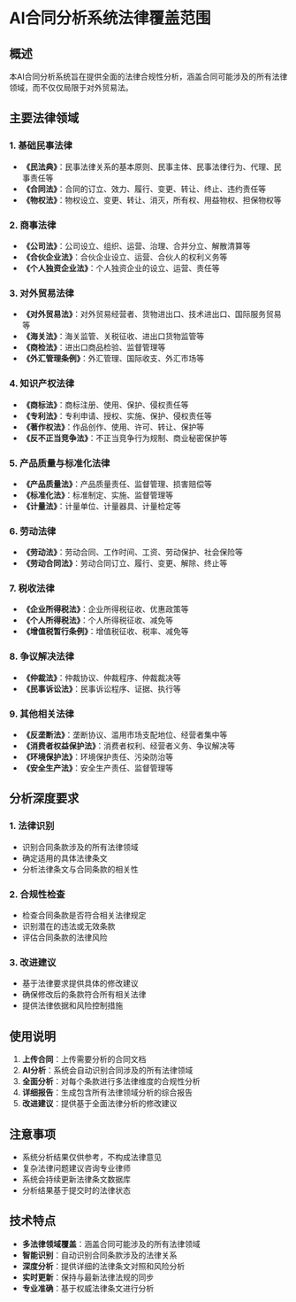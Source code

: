 # AI合同分析系统法律覆盖范围

## 概述
本AI合同分析系统旨在提供全面的法律合规性分析，涵盖合同可能涉及的所有法律领域，而不仅仅局限于对外贸易法。

## 主要法律领域

### 1. 基础民事法律
- **《民法典》**：民事法律关系的基本原则、民事主体、民事法律行为、代理、民事责任等
- **《合同法》**：合同的订立、效力、履行、变更、转让、终止、违约责任等
- **《物权法》**：物权设立、变更、转让、消灭，所有权、用益物权、担保物权等

### 2. 商事法律
- **《公司法》**：公司设立、组织、运营、治理、合并分立、解散清算等
- **《合伙企业法》**：合伙企业设立、运营、合伙人的权利义务等
- **《个人独资企业法》**：个人独资企业的设立、运营、责任等

### 3. 对外贸易法律
- **《对外贸易法》**：对外贸易经营者、货物进出口、技术进出口、国际服务贸易等
- **《海关法》**：海关监管、关税征收、进出口货物监管等
- **《商检法》**：进出口商品检验、监督管理等
- **《外汇管理条例》**：外汇管理、国际收支、外汇市场等

### 4. 知识产权法律
- **《商标法》**：商标注册、使用、保护、侵权责任等
- **《专利法》**：专利申请、授权、实施、保护、侵权责任等
- **《著作权法》**：作品创作、使用、许可、转让、保护等
- **《反不正当竞争法》**：不正当竞争行为规制、商业秘密保护等

### 5. 产品质量与标准化法律
- **《产品质量法》**：产品质量责任、监督管理、损害赔偿等
- **《标准化法》**：标准制定、实施、监督管理等
- **《计量法》**：计量单位、计量器具、计量检定等

### 6. 劳动法律
- **《劳动法》**：劳动合同、工作时间、工资、劳动保护、社会保险等
- **《劳动合同法》**：劳动合同订立、履行、变更、解除、终止等

### 7. 税收法律
- **《企业所得税法》**：企业所得税征收、优惠政策等
- **《个人所得税法》**：个人所得税征收、减免等
- **《增值税暂行条例》**：增值税征收、税率、减免等

### 8. 争议解决法律
- **《仲裁法》**：仲裁协议、仲裁程序、仲裁裁决等
- **《民事诉讼法》**：民事诉讼程序、证据、执行等

### 9. 其他相关法律
- **《反垄断法》**：垄断协议、滥用市场支配地位、经营者集中等
- **《消费者权益保护法》**：消费者权利、经营者义务、争议解决等
- **《环境保护法》**：环境保护责任、污染防治等
- **《安全生产法》**：安全生产责任、监督管理等

## 分析深度要求

### 1. 法律识别
- 识别合同条款涉及的所有法律领域
- 确定适用的具体法律条文
- 分析法律条文与合同条款的相关性

### 2. 合规性检查
- 检查合同条款是否符合相关法律规定
- 识别潜在的违法或无效条款
- 评估合同条款的法律风险

### 3. 改进建议
- 基于法律要求提供具体的修改建议
- 确保修改后的条款符合所有相关法律
- 提供法律依据和风险控制措施

## 使用说明

1. **上传合同**：上传需要分析的合同文档
2. **AI分析**：系统会自动识别合同涉及的所有法律领域
3. **全面分析**：对每个条款进行多法律维度的合规性分析
4. **详细报告**：生成包含所有法律领域分析的综合报告
5. **改进建议**：提供基于全面法律分析的修改建议

## 注意事项

- 系统分析结果仅供参考，不构成法律意见
- 复杂法律问题建议咨询专业律师
- 系统会持续更新法律条文数据库
- 分析结果基于提交时的法律状态

## 技术特点

- **多法律领域覆盖**：涵盖合同可能涉及的所有法律领域
- **智能识别**：自动识别合同条款涉及的法律关系
- **深度分析**：提供详细的法律条文对照和风险分析
- **实时更新**：保持与最新法律法规的同步
- **专业准确**：基于权威法律条文进行分析 